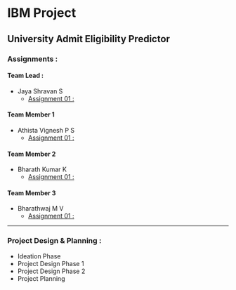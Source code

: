# IBM Project

## University Admit Eligibility Predictor

### Assignments :

#### Team Lead :
- Jaya Shravan S
    - [Assignment 01 :]()
#### Team Member 1
- Athista Vignesh P S
    - [Assignment 01 :](./Assignments/Team%20%Member%20%1/Assignment-01)
#### Team Member 2
- Bharath Kumar K
    - [Assignment 01 :]()
#### Team Member 3
- Bharathwaj M V
    - [Assignment 01 :]()

---

### Project Design & Planning :
- Ideation Phase
- Project Design Phase 1
- Project Design Phase 2
- Project Planning
